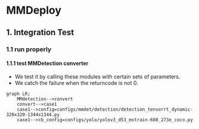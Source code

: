# __MMDeploy__

## __1. Integration Test__

### __1.1 run properly__

#### __1.1.1 test MMDetection converter__

- We test it by calling these modules with certain sets of parameters.
- We catch the failure when the returncode is not 0.

```mermaid
graph LR;
    MMdetection-->convert
    convert-->case1
    case1-->config=configs/mmdet/detection/detection_tensorrt_dynamic-320x320-1344x1344.py
    case1-->cb_config=configs/yolo/yolov3_d53_mstrain-608_273e_coco.py

```

